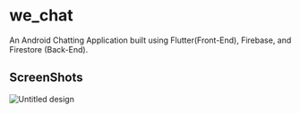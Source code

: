 # we_chat

An Android Chatting Application built using Flutter(Front-End), Firebase, and Firestore (Back-End).

## ScreenShots

![Untitled design](https://github.com/AdityaVerma32/We-Chat/assets/91420991/edfa7fdf-34aa-45fd-95b7-9226f36e3a09)

